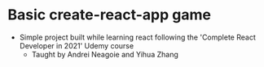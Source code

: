 # Basic create-react-app game
* Simple project built while learning react following the 'Complete React Developer in 2021' Udemy course
  * Taught by Andrei Neagoie and Yihua Zhang
